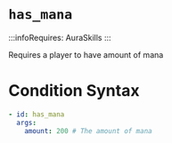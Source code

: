# `has_mana`
:::infoRequires:
AuraSkills
:::

Requires a player to have amount of mana
# Condition Syntax
```yaml
- id: has_mana
  args:
    amount: 200 # The amount of mana
```
